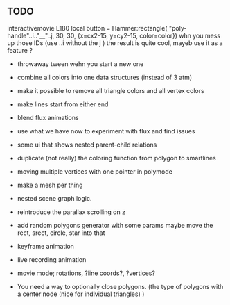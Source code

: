 TODO
-------

interactivemovie L180 local button = Hammer:rectangle( "poly-handle"..i.."__"..j, 30, 30, {x=cx2-15, y=cy2-15, color=color})
whn you mess up those IDs (use ..i without the j ) the result is quite cool, mayeb use it as a feature ?

- throwaway tween wehn you start a new one
- combine all colors into one data structures (instead of 3 atm)


- make it possible to remove all triangle colors and all vertex colors


- make lines start from either end
- blend flux animations
- use what we have now to experiment with flux and find issues
- some ui that shows nested parent-child relations
- duplicate (not really) the coloring function from polygon to smartlines
- moving multiple vertices with one pointer in polymode
- make a mesh per thing
- nested scene graph logic.
- reintroduce the parallax scrolling on z
- add random polygons generator with some params maybe move the rect, srect, circle, star into that
- keyframe animation
- live recording animation
- movie mode; rotations, ?line coords?, ?vertices?
- You need a way to optionally close polygons. (the type of polygons with a center node (nice for individual triangles) )
